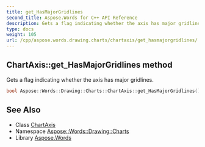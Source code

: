 ```yaml
---
title: get_HasMajorGridlines
second_title: Aspose.Words for C++ API Reference
description: Gets a flag indicating whether the axis has major gridlines.
type: docs
weight: 105
url: /cpp/aspose.words.drawing.charts/chartaxis/get_hasmajorgridlines/
---
```

## ChartAxis::get_HasMajorGridlines method


Gets a flag indicating whether the axis has major gridlines.

```cpp
bool Aspose::Words::Drawing::Charts::ChartAxis::get_HasMajorGridlines()
```

## See Also

* Class [ChartAxis](../)
* Namespace [Aspose::Words::Drawing::Charts](../../)
* Library [Aspose.Words](../../../)
